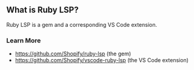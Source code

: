## What is Ruby LSP?

Ruby LSP is a gem and a corresponding VS Code extension.

### Learn More

- https://github.com/Shopify/ruby-lsp (the gem)
- https://github.com/Shopify/vscode-ruby-lsp (the VS Code extension)
